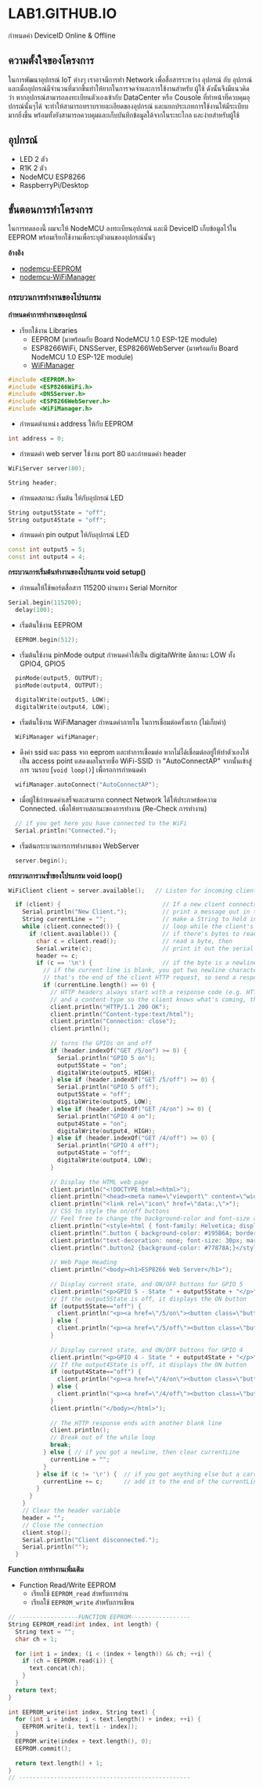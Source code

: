 # LAB1.GITHUB.IO
  กำหนดค่า DeviceID Online & Offline
  
## ความตั้งใจของโครงการ

ในการพัฒนาอุปกรณ์ IoT ต่างๆ เราอาจมีการทำ Network เพื่อสื่อสารระหว่าง อุปกรณ์ กับ อุปกรณ์ และเมื่ออุปกรณ์มีจำนวนที่มากขึ้นทำให้ยากในการจดจำและการใช้งานสำหรับ ผู้ใช้ ดังนั้นจึงมีแนวคิดว่า หากอุปกรณ์สามารถลงทะเบียนตัวเองเข้ากับ DataCenter หรือ Cousole ที่ทำหน้าที่ควบคุมอุปกรณ์นั้นๆได้ จะทำให้สามารถทราบรายละเอียดของอุปกรณ์ และแยกประเภทการใช้งานให้มีระเบียบมากยิ่งขึ้น พร้อมทั้งยังสามารถควบคุมและเก็บบันทึกข้อมูลใด้จากในระยะไกล และง่ายสำหรับผู้ใช้

## อุปกรณ์
- LED 2 ตัว
- R1K 2 ตัว
- NodeMCU ESP8266 
- RaspberryPi/Desktop

## ขั้นตอนการทำโครงการ

ในการทดลองนี้ ผมจะให้ NodeMCU ลงทะเบียนอุปกรณ์ และมี DeviceID เก็บข้อมูลไว้ใน EEPROM พร้อมเรียกใช้งานเพื่อระบุตัวตนของอุปกรณ์นั้นๆ

**อ้างอิง**
- [nodemcu-EEPROM](https://github.com/GridsNodeMCU/nodemcu-EEPROM)
- [nodemcu-WiFiManager](https://github.com/GridsNodeMCU/nodemcu-WiFiManager)

### กระบวนการทำงานของโปรแกรม

**กำหนดค่าการทำงานของอุปกรณ์**

- เรียกใช้งาน Libraries
  - EEPROM (มาพร้อมกับ Board NodeMCU 1.0 ESP-12E module)
  - ESP8266WiFi, DNSServer, ESP8266WebServer (มาพร้อมกับ Board NodeMCU 1.0 ESP-12E module)
  - [WiFiManager](https://github.com/tzapu/WiFiManager)

~~~C++
#include <EEPROM.h>
#include <ESP8266WiFi.h>
#include <DNSServer.h>
#include <ESP8266WebServer.h>
#include <WiFiManager.h>
~~~

- กำหนดตำแหน่ง address ให้กับ EEPROM 

~~~C++
int address = 0;
~~~

- กำหนดค่า web server ใช้งาน port 80 และกำหนดค่า header

~~~C++
WiFiServer server(80);

String header;
~~~

- กำหนดสถานะ เริ่มต้น ให้กับอุปกรณ์ LED

~~~C++
String output5State = "off";
String output4State = "off";
~~~

- กำหนดค่า pin output ให้กับอุปกรณ์ LED

~~~C++
const int output5 = 5;
const int output4 = 4;
~~~

**กระบวนการเริ่มต้นทำงานของโปรแกรม void setup()**

- กำหนดให้ใช้พอร์ตสื่อสาร 115200 ผ่านทาง Serial Mornitor

~~~C++
Serial.begin(115200);
  delay(100);
~~~

- เริ่มต้นใช้งาน EEPROM

~~~C++
  EEPROM.begin(512);
~~~
  
- เริ่มต้นใช้งาน pinMode output กำหนดค่าให้เป็น digitalWrite มีสถานะ LOW ทั้ง GPIO4, GPIO5
  
~~~C++  
  pinMode(output5, OUTPUT);
  pinMode(output4, OUTPUT);
  
  digitalWrite(output5, LOW);
  digitalWrite(output4, LOW);
~~~

- เริ่มต้นใช้งาน WiFiManager กำหนดค่าภายใน ในการเชื่อมต่อครั้งแรก (ไม่เก็บค่า)

~~~C++
  WiFiManager wifiManager;
~~~

- ดึงค่า ssid และ pass จาก eeprom และทำการเชื่อมต่อ หากไม่ได้เชื่อมต่ออยู่ให้ทำตัวเองให้เป็น access point แสดงผลในรายชื่อ WiFi-SSID ว่า "AutoConnectAP" จากนั้นเข้าสู่การ วนรอบ [`void loop()`] เพื่อรอการกำหนดค่า

~~~C++
  wifiManager.autoConnect("AutoConnectAP");
~~~

- เมื่อผู้ใช้กำหนดค่าเสร็จและสามารถ connect Network ได้ให้ประกาศข้อความ Connected. เพื่อให้ทราบสถานะของการทำงาน (Re-Check การทำงาน) 

~~~C++
  // if you get here you have connected to the WiFi
  Serial.println("Connected.");
~~~

- เริ่มต้นกระบวนการการทำงานของ WebServer

~~~C++
  server.begin();
~~~

**กระบวนการวนซ้ำของโปรแกรม void loop()**

~~~C++
WiFiClient client = server.available();   // Listen for incoming clients

  if (client) {                             // If a new client connects,
    Serial.println("New Client.");          // print a message out in the serial port
    String currentLine = "";                // make a String to hold incoming data from the client
    while (client.connected()) {            // loop while the client's connected
      if (client.available()) {             // if there's bytes to read from the client,
        char c = client.read();             // read a byte, then
        Serial.write(c);                    // print it out the serial monitor
        header += c;
        if (c == '\n') {                    // if the byte is a newline character
          // if the current line is blank, you got two newline characters in a row.
          // that's the end of the client HTTP request, so send a response:
          if (currentLine.length() == 0) {
            // HTTP headers always start with a response code (e.g. HTTP/1.1 200 OK)
            // and a content-type so the client knows what's coming, then a blank line:
            client.println("HTTP/1.1 200 OK");
            client.println("Content-type:text/html");
            client.println("Connection: close");
            client.println();
            
            // turns the GPIOs on and off
            if (header.indexOf("GET /5/on") >= 0) {
              Serial.println("GPIO 5 on");
              output5State = "on";
              digitalWrite(output5, HIGH);
            } else if (header.indexOf("GET /5/off") >= 0) {
              Serial.println("GPIO 5 off");
              output5State = "off";
              digitalWrite(output5, LOW);
            } else if (header.indexOf("GET /4/on") >= 0) {
              Serial.println("GPIO 4 on");
              output4State = "on";
              digitalWrite(output4, HIGH);
            } else if (header.indexOf("GET /4/off") >= 0) {
              Serial.println("GPIO 4 off");
              output4State = "off";
              digitalWrite(output4, LOW);
            }
            
            // Display the HTML web page
            client.println("<!DOCTYPE html><html>");
            client.println("<head><meta name=\"viewport\" content=\"width=device-width, initial-scale=1\">");
            client.println("<link rel=\"icon\" href=\"data:,\">");
            // CSS to style the on/off buttons 
            // Feel free to change the background-color and font-size attributes to fit your preferences
            client.println("<style>html { font-family: Helvetica; display: inline-block; margin: 0px auto; text-align: center;}");
            client.println(".button { background-color: #195B6A; border: none; color: white; padding: 16px 40px;");
            client.println("text-decoration: none; font-size: 30px; margin: 2px; cursor: pointer;}");
            client.println(".button2 {background-color: #77878A;}</style></head>");
            
            // Web Page Heading
            client.println("<body><h1>ESP8266 Web Server</h1>");
            
            // Display current state, and ON/OFF buttons for GPIO 5  
            client.println("<p>GPIO 5 - State " + output5State + "</p>");
            // If the output5State is off, it displays the ON button       
            if (output5State=="off") {
              client.println("<p><a href=\"/5/on\"><button class=\"button\">ON</button></a></p>");
            } else {
              client.println("<p><a href=\"/5/off\"><button class=\"button button2\">OFF</button></a></p>");
            } 
               
            // Display current state, and ON/OFF buttons for GPIO 4  
            client.println("<p>GPIO 4 - State " + output4State + "</p>");
            // If the output4State is off, it displays the ON button       
            if (output4State=="off") {
              client.println("<p><a href=\"/4/on\"><button class=\"button\">ON</button></a></p>");
            } else {
              client.println("<p><a href=\"/4/off\"><button class=\"button button2\">OFF</button></a></p>");
            }
            client.println("</body></html>");
            
            // The HTTP response ends with another blank line
            client.println();
            // Break out of the while loop
            break;
          } else { // if you got a newline, then clear currentLine
            currentLine = "";
          }
        } else if (c != '\r') {  // if you got anything else but a carriage return character,
          currentLine += c;      // add it to the end of the currentLine
        }
      }
    }
    // Clear the header variable
    header = "";
    // Close the connection
    client.stop();
    Serial.println("Client disconnected.");
    Serial.println("");
  }
~~~

**Function การทำงานเพิ่มเติม**

- Function Read/Write EEPROM
  - เรียกใช้ `EEPROM_read` สำหรับการอ่าน
  - เรียกใช้ `EEPROM_write` สำหรับการเขียน

~~~C++
// -----------------FUNCTION EEPROM-----------------
String EEPROM_read(int index, int length) {
  String text = "";
  char ch = 1;
 
  for (int i = index; (i < (index + length)) && ch; ++i) {
    if (ch = EEPROM.read(i)) {
      text.concat(ch);
    }
  }
  return text;
}
 
int EEPROM_write(int index, String text) {
  for (int i = index; i < text.length() + index; ++i) {
    EEPROM.write(i, text[i - index]);
  }
  EEPROM.write(index + text.length(), 0);
  EEPROM.commit();
 
  return text.length() + 1;
}
// -------------------------------------------------
~~~
